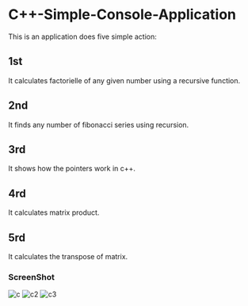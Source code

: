 # C++-Simple-Console-Application
This is an application does five simple action:

## 1st
It calculates factorielle of any given number using a recursive function.

## 2nd
It finds any number of fibonacci series using recursion.

## 3rd 
It shows how the pointers work in c++.

## 4rd
It calculates matrix product.

## 5rd
It calculates the transpose of matrix.

###  ScreenShot
![c](https://user-images.githubusercontent.com/48108872/160298745-6cec0790-afcb-4c53-9372-2e764624655c.png)
![c2](https://user-images.githubusercontent.com/48108872/160298821-4297b9d8-20c5-4c42-a96c-6e6939886754.png)
![c3](https://user-images.githubusercontent.com/48108872/160298824-ce742c1e-675e-4c79-97d3-eb4df912e3f7.png)
